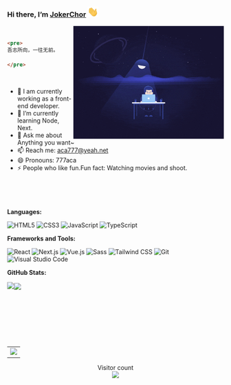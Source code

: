 ### Hi there, I’m [JokerChor](http://777aca.cn/) <img src="https://github.com/777aca/777aca/blob/master/wave.gif" width="25px">

<img align='right' src="https://github.com/777aca/777aca/blob/master/code_night.gif" width="350" />

<br />

```html
<pre>
吾志所向，一往无前。
                                      -- JokerChor
</pre>
```



<br />

- 🔭 I am currently working as a front-end developer.
- 🌱 I’m currently learning Node, Next.
- 💬 Ask me about Anything you want~
- 📫 Reach me: aca777@yeah.net
- 😄 Pronouns: 777aca
- ⚡ People who like fun.Fun fact: Watching movies and shoot.

<br />
<br />
<br />

**Languages:**

![HTML5](https://img.shields.io/badge/HTML5-E34F26?logo=HTML5&logoColor=fff)
![CSS3](https://img.shields.io/badge/CSS3-1572B6?logo=CSS3&logoColor=fff)
![JavaScript](https://img.shields.io/badge/JavaScript-F7DF1E?logo=JavaScript&logoColor=333)
![TypeScript](https://img.shields.io/badge/TypeScript-3178C6?logo=TypeScript&logoColor=fff)

**Frameworks and Tools:**

![React](https://img.shields.io/badge/React-61DAFB?logo=React&logoColor=333)
![Next.js](https://img.shields.io/badge/Next.js-000000?logo=Next.js&logoColor=fff)
![Vue.js](https://img.shields.io/badge/Vue.js-4FC08D?logo=Vue.js&logoColor=fff)
![Sass](https://img.shields.io/badge/Sass-CC6699?logo=Sass&logoColor=fff)
![Tailwind CSS](https://img.shields.io/badge/Tailwind%20CSS-06B6D4?logo=TailwindCSS&logoColor=fff)
![Git](https://img.shields.io/badge/Git-F05032?logo=Git&logoColor=fff)
![Visual Studio Code](https://img.shields.io/badge/VS%20CODE-007ACC?logo=VisualStudioCode&logoColor=fff)

**GitHub Stats:**

<div>
  <img align="left" height="150px" src="https://github-readme-stats.vercel.app/api?username=777aca&show_icons=true&theme=transparent" />
  <img align="center" height="150px" src="https://github-readme-stats.vercel.app/api/top-langs/?username=777aca&layout=compact&langs_count=6&theme=transparent&hide=javascript,html,css" />
</div>
<br />

<table align="center">
  <tr>
    <td colspan="2">
      <img src="https://github-readme-activity-graph.vercel.app/graph?username=777aca&theme=xcode&bg_color=FF000000&hide_border=true" />
    </td>
  </tr>
</table>
<p align="center"> 
  Visitor count<br>
  <img src="https://profile-counter.glitch.me/777aca/count.svg" />
</p>
